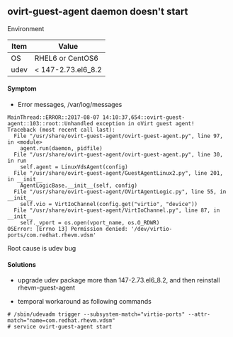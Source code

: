 ## ovirt-guest-agent daemon doesn't start

Environment

Item | Value
-|-
OS | RHEL6 or CentOS6
udev | < 147-2.73.el6_8.2

#### Symptom

* Error messages, /var/log/messages

```
MainThread::ERROR::2017-08-07 14:10:37,654::ovirt-guest-agent::103::root::Unhandled exception in oVirt guest agent!
Traceback (most recent call last):
  File "/usr/share/ovirt-guest-agent/ovirt-guest-agent.py", line 97, in <module>
    agent.run(daemon, pidfile)
  File "/usr/share/ovirt-guest-agent/ovirt-guest-agent.py", line 30, in run
    self.agent = LinuxVdsAgent(config)
  File "/usr/share/ovirt-guest-agent/GuestAgentLinux2.py", line 201, in __init__
    AgentLogicBase.__init__(self, config)
  File "/usr/share/ovirt-guest-agent/OVirtAgentLogic.py", line 55, in __init__
    self.vio = VirtIoChannel(config.get("virtio", "device"))
  File "/usr/share/ovirt-guest-agent/VirtIoChannel.py", line 87, in __init__
    self._vport = os.open(vport_name, os.O_RDWR)
OSError: [Errno 13] Permission denied: '/dev/virtio-ports/com.redhat.rhevm.vdsm'
```

Root cause is udev bug

#### Solutions

* upgrade udev package more than 147-2.73.el6_8.2, and then reinstall rhevm-guest-agent

* temporal workaround as following commands

```
# /sbin/udevadm trigger --subsystem-match="virtio-ports" --attr-match="name=com.redhat.rhevm.vdsm"
# service ovirt-guest-agent start
```
